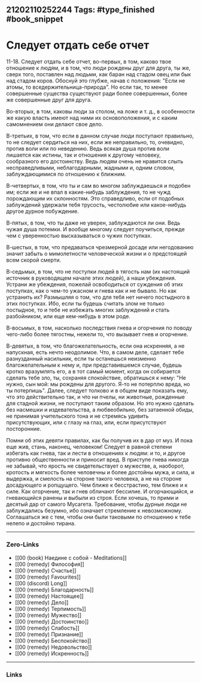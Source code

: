 21202110252244
Tags: #type_finished #book_snippet 
---
# Следует отдать себе отчет

 11-18. Следует отдать себе отчет, во-первых, в том, каково твое отношение к людям, и в том, что люди рождены друг для друга, ты же, сверх того, поставлен над людьми, как баран над стадом овец или бык над стадом коров. Обоснуй это глубже, начав с положения: "Если не атомы, то вседержительница-природа". Но если так, то менее совершенные существа существуют ради более совершенных, более же совершенные друг для друга. 
 
 Во-вторых,  в том, каковы люди за столом, на ложе и т. д., в особенности же какую власть имеют над ними их основоположения, и с каким самомнением они делают свое дело. 
 
 В-третьих,  в том, что если в данном случае люди поступают правильно, то не следует сердиться на них, если же неправильно, то, очевидно, против воли или по неведению. Ведь всякая душа против воли лишается как истины, так и отношения к другому человеку, сообразного его достоинству. Ведь людям очень не нравится слыть несправедливыми, неблагодарными, жадными и, одним словом, заблуждающимися по отношению к ближним. 
 
 В-четвертых,  в том, что ты и сам во многом заблуждаешься и подобен им; если же и не впал в какие-нибудь заблуждения, то не чужд порождающим их склонностям. Это справедливо, если от подобных заблуждений удержали тебя трусость, честолюбие или какое-нибудь другое дурное побуждение. 
 
 В-пятых,  в том, что ты даже не уверен, заблуждаются ли они. Ведь чужая душа  потемки. И вообще многому следует поучиться, прежде чем с уверенностью высказываться о чужих поступках. 
 
 В-шестых,  в том, что предаваться чрезмерной досаде или негодованию значит забыть о мимолетности человеческой жизни и о предстоящей всем скорой смерти. 
 
 В-седьмых, в том, что не поступки людей в тягость нам (их настоящий источник в руководящем начале этих людей),  а наши убеждения. Устрани же убеждения, пожелай освободиться от суждения об этих поступках, как о чем-то ужасном и гнева как и не бывало. Но как устранить их? Размышляя о том, что для тебя нет ничего постыдного в этих поступках. Ибо, если ты будешь считать злом не только постыдное, то и тебе не избежать многих заблуждений и стать разбойником, или еще кем-нибудь в этом роде. 
 
 В-восьмых,  в том, насколько последствия гнева и огорчения по поводу чего-либо более тягостны, нежели то, что вызывает гнев и огорчение. 
 
 В-девятых,  в том, что благожелательность, если она искренняя, а не напускная, есть нечто неодолимое. Что, в самом деле, сделает тебе разнузданный насильник, если ты останешься неизменно благожелательным к нему и, при представившемся случае, будешь кротко вразумлять его, а в тот самый момент, когда он собирается сделать тебе зло, ты, сохраняя спокойствие, обратишься к нему: "Не нужно, сын мой: мы рождены для другого. Я-то не потерплю вреда, но ты потерпишь". Далее, следует толково и в общем виде показать ему, что это действительно так, и что ни пчелы, ни животные, рожденные для стадной жизни, не поступают таким образом. Но это нужно сделать без насмешки и издевательства, а любвеобильно, без затаенной обиды, не принимая учительского тона и не стремясь удивить присутствующих, или с глазу на глаз, или, если присутствуют посторонние. 
 
 Помни об этих девяти правилах, как бы получив их в дар от муз. И пока еще жив, стань, наконец, человеком! Следует в равной степени избегать как гнева, так и лести в отношениях к людям: и то, и другое противно общественности и приносит вред. В приступе гнева никогда не забывай, что ярость не свидетельствует о мужестве, а, наоборот, кротость и мягкость более человечны и более достойны мужа, и сила, и выдержка, и смелость на стороне такого человека, а не на стороне досадующего и ропщущего. Чем ближе к бесстрастию, тем ближе и к силе. Как огорчение, так и гнев обличают бессилие. И огорчающийся, и гневающийся  ранены и выбыли из строя. Если хочешь, то прими и десятый дар от самого Мусагета.  Требование, чтобы дурные люди не заблуждались безумно, ибо означает стремление к невозможному. Соглашаться же с тем, чтобы они были таковыми по отношению к тебе нелепо и достойно тирана. 

---
### Zero-Links
 - [[00 (book) Наедине с собой - Meditations]]
 - [[00 (remedy) Философия]]
 - [[00 (remedy) Счастье]]
 - [[00 (remedy) Favourites]]
 - [[00 (discord) Long]]
 - [[00 (remedy) Благодарность]]
 - [[00 (remedy) Настоящее]]
 - [[00 (remedy) Дело]]
 - [[00 (remedy) Терпимость]]
 - [[00 (remedy) Мужество]]
 - [[00 (remedy) Достоинство]]
 - [[00 (remedy) Слабость]]
 - [[00 (remedy) Признание]]
 - [[00 (remedy) Беспокойство]]
 - [[00 (remedy) Недовольство]]
 - [[00 (remedy) Искренность]]
---
### Links
